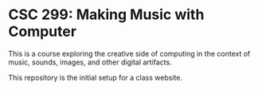# CSC 299: Making Music with Computer
This is a course exploring the creative side of computing in the context of music, sounds, images, and other digital artifacts.

This repository is the initial setup for a class website.